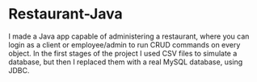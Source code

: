 # Restaurant-Java

I made a Java app capable of administering a restaurant, where you can login as a client or employee/admin to run CRUD commands on every object. In the first stages of the project I
used CSV files to simulate a database, but then I replaced them with a real MySQL database, using JDBC.
